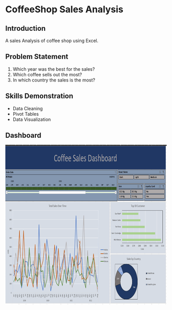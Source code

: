 # CoffeeShop Sales Analysis
## Introduction
A sales Analysis of coffee shop using Excel.
## Problem Statement
1. Which year was the best for the sales?
2. Which coffee sells out the most?
3. In which country the sales is the most?
## Skills Demonstration
- Data Cleaning
- Pivot Tables
- Data Visualization
## Dashboard
<img src="/CoffeeShop_Analysis/images/Dashboard.png" width="725" height="500">

